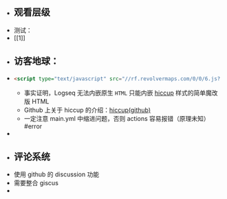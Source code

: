 - ## 观看层级
- 测试：
- [[1]]
- ## 访客地球：
- ```html
  <script type="text/javascript" src="//rf.revolvermaps.com/0/0/6.js?i=5wmg8mtp9cw&amp;m=7&amp;c=e63100&amp;cr1=ffffff&amp;f=arial&amp;l=0&amp;bv=90&amp;lx=-420&amp;ly=420&amp;hi=20&amp;he=7&amp;hc=a8ddff&amp;rs=80" async="async"></script>
  ```
	- 事实证明，Logseq 无法内嵌原生 `HTML` 只能内嵌 [hiccup](https://docs.logseq.com/#/page/hiccup) 样式的简单魔改版 HTML
	- Github 上关于 hiccup 的介绍：[hiccup(github)](https://github.com/weavejester/hiccup/wiki/Syntax)
	- 一定注意 main.yml 中缩进问题，否则 actions 容易报错（原理未知）#error
-
- ## 评论系统
- 使用 github 的 discussion 功能
- 需要整合 giscus
-